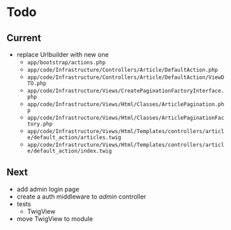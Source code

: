 # Todo

## Current

- replace Urlbuilder with new one
  - `app/bootstrap/actions.php`
  - `app/code/Infrastructure/Controllers/Article/DefaultAction.php`
  - `app/code/Infrastructure/Controllers/Article/DefaultAction/ViewDTO.php`
  - `app/code/Infrastructure/Views/CreatePaginationFactoryInterface.php`
  - `app/code/Infrastructure/Views/Html/Classes/ArticlePagination.php`
  - `app/code/Infrastructure/Views/Html/Classes/ArticlePaginationFactory.php`
  - `app/code/Infrastructure/Views/Html/Templates/controllers/article/default_action/articles.twig`
  - `app/code/Infrastructure/Views/Html/Templates/controllers/article/default_action/index.twig`

## Next

- add admin login page
- create a auth middleware to *admin* controller
- tests  
  - TwigView  
- move TwigView to module  
